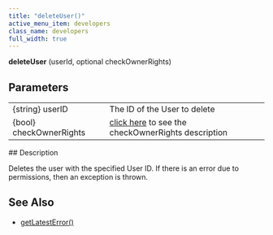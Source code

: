 ```yaml
---
title: "deleteUser()"
active_menu_item: developers
class_name: developers
full_width: true
---
```



**deleteUser** (userId, optional checkOwnerRights)

## Parameters

<table>
<tr>
<td width="183">
{string} userID

</td>
<td width="15">
</td>
<td width="682">
The ID of the User to delete

</td>
</tr>
<tr>
<td width="183">
{bool} checkOwnerRights

</td>
<td width="15">
</td>
<td width="682">
  <a href="/developers/user-guide/scripting-apis/server-side-api/sys-object/user-management/checkowneruserrights-parameter">click here</a> to see the checkOwnerRights description

</td>
</tr>
</table>
## Description

Deletes the user with the specified User ID. If there is an error due to permissions, then an exception is thrown.

     
   

## See Also

 - [getLatestError()](/developers/user-guide/scripting-apis/server-side-api/ssj-object/miscellaneous/getlatesterror)

